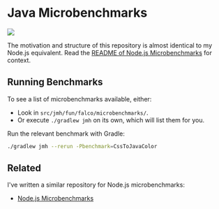 # Java Microbenchmarks

[![](https://gitlab.com/SethFalco/java-microbenchmarks/badges/main/pipeline.svg)](https://gitlab.com/SethFalco/java-microbenchmarks)

The motivation and structure of this repository is almost identical to my Node.js equivalent. Read the [README of Node.js Microbenchmarks](https://gitlab.com/SethFalco/nodejs-microbenchmarks) for context.

## Running Benchmarks

To see a list of microbenchmarks available, either:

* Look in `src/jmh/fun/falco/microbenchmarks/`.
* Or execute `./gradlew jmh` on its own, which will list them for you.


Run the relevant benchmark with Gradle:

```sh
./gradlew jmh --rerun -Pbenchmark=CssToJavaColor
```

## Related

I've written a similar repository for Node.js microbenchmarks:

* [Node.js Microbenchmarks](https://gitlab.com/SethFalco/nodejs-microbenchmarks)
